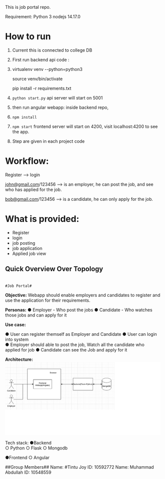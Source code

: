 This is job portal repo.

Requirement:
Python 3
nodejs 14.17.0


How to run
==================================
1) Current this is connected to college DB
2) First run backend api code : 
3) 
    virtualenv venv --python=python3
    
    source venv/bin/activate
    
    pip install -r requirements.txt

4) `python start.py` api server will start on 5001
5) then run angular webapp: inside backend repo, 
6) `npm install`
7) `npm start` frontend server will start on 4200, visit localhost:4200 to see the app.
8) Step are given in each project code


Workflow:
================================
Register --> login

john@gmail.com/123456 --> is an employer, he can post the job, and see who has applied for the job.

bob@gmail.com/123456 --> is a candidate, he can only apply for the job.


What is provided: 
===============================
- Register
- login
- job posting
- job application
- Applied job view

                                                                                    
                                                                                    
## Quick Overview Over Topology                                                                                     
                                                                                    
                                                                            #Job Portal#

**Objective:**
Webapp should enable employers and candidates to register and use the application for their requirements.


**Personas:**
●	Employer - Who post the jobs
●	Candidate - Who watches those jobs and can apply for it

**Use case:**

●	User can register themself as Employer and Candidate
●	User can login into system  
●	Employer should able to post the job, Watch all the candidate who applied for job
●	Candidate can see the Job and apply for it 

**Architecture:**
![alt text](https://github.com/18101-muhammad/Group_project_DBS_ie/blob/main/Overview.png)
 

Tech stack:
●Backend\
   ○	Python
   ○	Flask
   ○	Mongodb
   
●Frontend
   ○    Angular
   
##Group Members##
 Name: #Tintu Joy
 ID: 10592772
 Name: Muhammad Abdullah
 ID: 10548559




